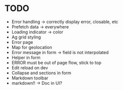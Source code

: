 # TODO

- Error handling -> correctly display error, closable, etc
- Prefetch data -> everywhere
- Loading indicator -> color
- Ag grid styling
- Error page
- Map for geolocation
- Error message in form -> field is not interpolated
- Helper in form
- ERROR must be out of page flow, stick to top
- Edit reload on dev
- Collapse and sections in form
- Markdown toolbar
- markdown!! -> Doc in UI?
